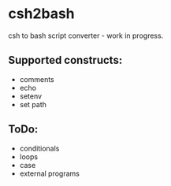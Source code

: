 # csh2bash
csh to bash script converter - work in progress.

## Supported constructs:
  - comments
  - echo
  - setenv
  - set path
  
## ToDo:
  - conditionals
  - loops
  - case
  - external programs
